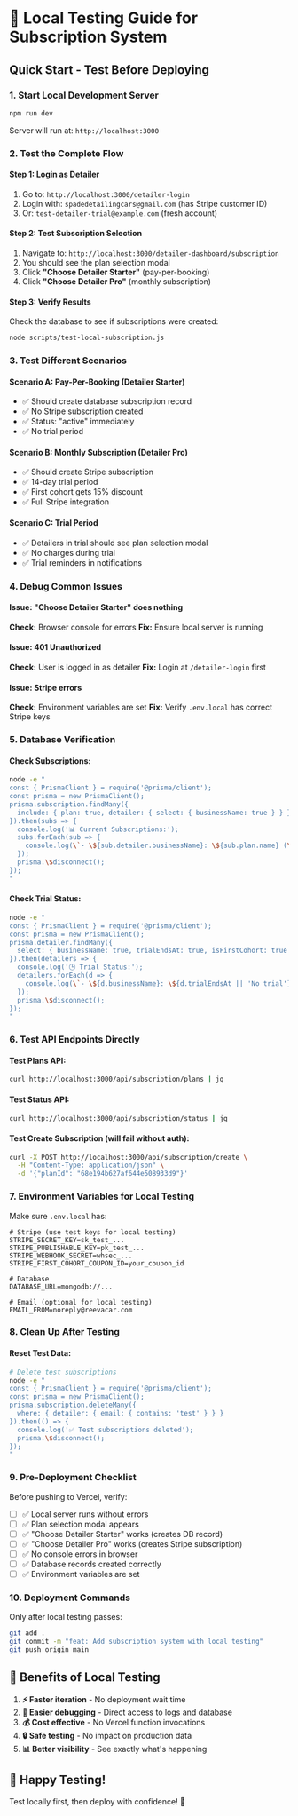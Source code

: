 # 🧪 Local Testing Guide for Subscription System

## **Quick Start - Test Before Deploying**

### **1. Start Local Development Server**
```bash
npm run dev
```
Server will run at: `http://localhost:3000`

### **2. Test the Complete Flow**

#### **Step 1: Login as Detailer**
1. Go to: `http://localhost:3000/detailer-login`
2. Login with: `spadedetailingcars@gmail.com` (has Stripe customer ID)
3. Or: `test-detailer-trial@example.com` (fresh account)

#### **Step 2: Test Subscription Selection**
1. Navigate to: `http://localhost:3000/detailer-dashboard/subscription`
2. You should see the plan selection modal
3. Click **"Choose Detailer Starter"** (pay-per-booking)
4. Click **"Choose Detailer Pro"** (monthly subscription)

#### **Step 3: Verify Results**
Check the database to see if subscriptions were created:
```bash
node scripts/test-local-subscription.js
```

### **3. Test Different Scenarios**

#### **Scenario A: Pay-Per-Booking (Detailer Starter)**
- ✅ Should create database subscription record
- ✅ No Stripe subscription created
- ✅ Status: "active" immediately
- ✅ No trial period

#### **Scenario B: Monthly Subscription (Detailer Pro)**
- ✅ Should create Stripe subscription
- ✅ 14-day trial period
- ✅ First cohort gets 15% discount
- ✅ Full Stripe integration

#### **Scenario C: Trial Period**
- ✅ Detailers in trial should see plan selection modal
- ✅ No charges during trial
- ✅ Trial reminders in notifications

### **4. Debug Common Issues**

#### **Issue: "Choose Detailer Starter" does nothing**
**Check:** Browser console for errors
**Fix:** Ensure local server is running

#### **Issue: 401 Unauthorized**
**Check:** User is logged in as detailer
**Fix:** Login at `/detailer-login` first

#### **Issue: Stripe errors**
**Check:** Environment variables are set
**Fix:** Verify `.env.local` has correct Stripe keys

### **5. Database Verification**

#### **Check Subscriptions:**
```bash
node -e "
const { PrismaClient } = require('@prisma/client');
const prisma = new PrismaClient();
prisma.subscription.findMany({
  include: { plan: true, detailer: { select: { businessName: true } } }
}).then(subs => {
  console.log('📊 Current Subscriptions:');
  subs.forEach(sub => {
    console.log(\`- \${sub.detailer.businessName}: \${sub.plan.name} (\${sub.status})\`);
  });
  prisma.\$disconnect();
});
"
```

#### **Check Trial Status:**
```bash
node -e "
const { PrismaClient } = require('@prisma/client');
const prisma = new PrismaClient();
prisma.detailer.findMany({
  select: { businessName: true, trialEndsAt: true, isFirstCohort: true }
}).then(detailers => {
  console.log('🕒 Trial Status:');
  detailers.forEach(d => {
    console.log(\`- \${d.businessName}: \${d.trialEndsAt || 'No trial'} (First cohort: \${d.isFirstCohort})\`);
  });
  prisma.\$disconnect();
});
"
```

### **6. Test API Endpoints Directly**

#### **Test Plans API:**
```bash
curl http://localhost:3000/api/subscription/plans | jq
```

#### **Test Status API:**
```bash
curl http://localhost:3000/api/subscription/status | jq
```

#### **Test Create Subscription (will fail without auth):**
```bash
curl -X POST http://localhost:3000/api/subscription/create \
  -H "Content-Type: application/json" \
  -d '{"planId": "68e194b627af644e508933d9"}'
```

### **7. Environment Variables for Local Testing**

Make sure `.env.local` has:
```env
# Stripe (use test keys for local testing)
STRIPE_SECRET_KEY=sk_test_...
STRIPE_PUBLISHABLE_KEY=pk_test_...
STRIPE_WEBHOOK_SECRET=whsec_...
STRIPE_FIRST_COHORT_COUPON_ID=your_coupon_id

# Database
DATABASE_URL=mongodb://...

# Email (optional for local testing)
EMAIL_FROM=noreply@reevacar.com
```

### **8. Clean Up After Testing**

#### **Reset Test Data:**
```bash
# Delete test subscriptions
node -e "
const { PrismaClient } = require('@prisma/client');
const prisma = new PrismaClient();
prisma.subscription.deleteMany({
  where: { detailer: { email: { contains: 'test' } } }
}).then(() => {
  console.log('✅ Test subscriptions deleted');
  prisma.\$disconnect();
});
"
```

### **9. Pre-Deployment Checklist**

Before pushing to Vercel, verify:
- [ ] ✅ Local server runs without errors
- [ ] ✅ Plan selection modal appears
- [ ] ✅ "Choose Detailer Starter" works (creates DB record)
- [ ] ✅ "Choose Detailer Pro" works (creates Stripe subscription)
- [ ] ✅ No console errors in browser
- [ ] ✅ Database records created correctly
- [ ] ✅ Environment variables are set

### **10. Deployment Commands**

Only after local testing passes:
```bash
git add .
git commit -m "feat: Add subscription system with local testing"
git push origin main
```

## **🎯 Benefits of Local Testing**

1. **⚡ Faster iteration** - No deployment wait time
2. **🐛 Easier debugging** - Direct access to logs and database
3. **💰 Cost effective** - No Vercel function invocations
4. **🔒 Safe testing** - No impact on production data
5. **📊 Better visibility** - See exactly what's happening

## **🚀 Happy Testing!**

Test locally first, then deploy with confidence! 🎉
